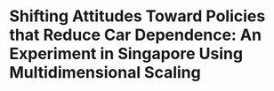 # Shifting Attitudes Toward Policies that Reduce Car Dependence: An Experiment in Singapore Using Multidimensional Scaling

